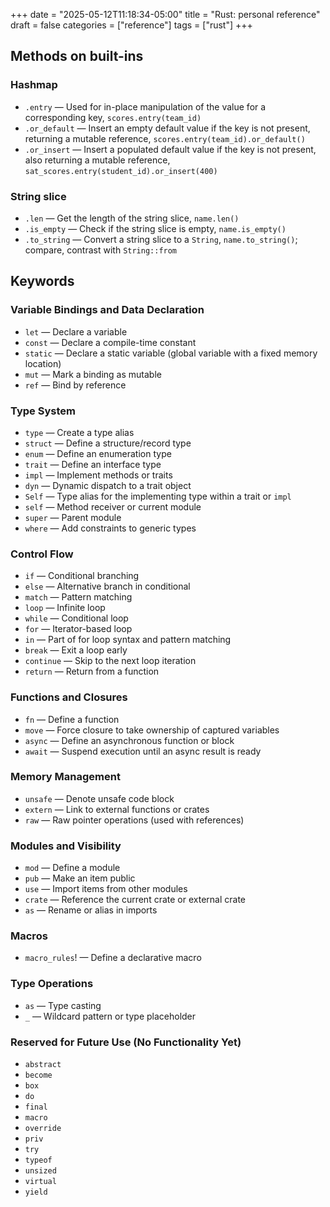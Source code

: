 +++
date = "2025-05-12T11:18:34-05:00"
title = "Rust: personal reference"
draft = false
categories = ["reference"]
tags = ["rust"]
+++

## Methods on built-ins

### Hashmap

- `.entry` &mdash; Used for in-place manipulation of the value for a corresponding key, `scores.entry(team_id)`
- `.or_default` &mdash; Insert an empty default value if the key is not present, returning a mutable reference, `scores.entry(team_id).or_default()`
- `.or_insert` &mdash; Insert a populated default value if the key is not present, also returning a mutable reference, `sat_scores.entry(student_id).or_insert(400)`

### String slice

- `.len` &mdash; Get the length of the string slice, `name.len()`
- `.is_empty` &mdash; Check if the string slice is empty, `name.is_empty()`
- `.to_string` &mdash; Convert a string slice to a `String`, `name.to_string()`; compare, contrast with `String::from`

## Keywords

### Variable Bindings and Data Declaration

- `let` &mdash; Declare a variable
- `const` &mdash; Declare a compile-time constant
- `static` &mdash; Declare a static variable (global variable with a fixed memory location)
- `mut` &mdash; Mark a binding as mutable
- `ref` &mdash; Bind by reference

### Type System

- `type` &mdash; Create a type alias
- `struct` &mdash; Define a structure/record type
- `enum` &mdash; Define an enumeration type
- `trait` &mdash; Define an interface type
- `impl` &mdash; Implement methods or traits
- `dyn` &mdash; Dynamic dispatch to a trait object
- `Self` &mdash; Type alias for the implementing type within a trait or `impl`
- `self` &mdash; Method receiver or current module
- `super` &mdash; Parent module
- `where` &mdash; Add constraints to generic types

### Control Flow

- `if` &mdash; Conditional branching
- `else` &mdash; Alternative branch in conditional
- `match` &mdash; Pattern matching
- `loop` &mdash; Infinite loop
- `while` &mdash; Conditional loop
- `for` &mdash; Iterator-based loop
- `in` &mdash; Part of for loop syntax and pattern matching
- `break` &mdash; Exit a loop early
- `continue` &mdash; Skip to the next loop iteration
- `return` &mdash; Return from a function

### Functions and Closures

- `fn` &mdash; Define a function
- `move` &mdash; Force closure to take ownership of captured variables
- `async` &mdash; Define an asynchronous function or block
- `await` &mdash; Suspend execution until an async result is ready

### Memory Management

- `unsafe` &mdash; Denote unsafe code block
- `extern` &mdash; Link to external functions or crates
- `raw` &mdash; Raw pointer operations (used with references)

### Modules and Visibility

- `mod` &mdash; Define a module
- `pub` &mdash; Make an item public
- `use` &mdash; Import items from other modules
- `crate` &mdash; Reference the current crate or external crate
- `as` &mdash; Rename or alias in imports

### Macros

- `macro_rules`! &mdash; Define a declarative macro

### Type Operations

- `as` &mdash; Type casting
- `_` &mdash; Wildcard pattern or type placeholder

### Reserved for Future Use (No Functionality Yet)

- `abstract`
- `become`
- `box`
- `do`
- `final`
- `macro`
- `override`
- `priv`
- `try`
- `typeof`
- `unsized`
- `virtual`
- `yield`

